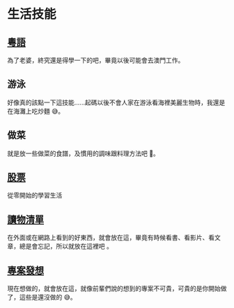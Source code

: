 # 生活技能

## [粵語](./language/Cantonese/index.md)

為了老婆，終究還是得學一下的吧，畢竟以後可能會去澳門工作。

## 游泳

好像真的該點一下這技能......起碼以後不會人家在游泳看海裡美麗生物時，我還是在海灘上吃炒麵 😅。

## 做菜

就是放一些做菜的食譜，及慣用的調味跟料理方法吧 🤪。

## [股票](./stock/stock.md)

從零開始的學習生活

## [讀物清單](./讀物清單/index.md)

在外面或在網路上看到的好東西，就會放在這，畢竟有時候看書、看影片、看文章，總是會忘記，所以就放在這裡吧 。

## [專案發想](./專案/index.md)

現在想做的，就會放在這，就像前輩們說的想到的專案不可貴，可貴的是你開始做了，這些是還沒做的 😅。
